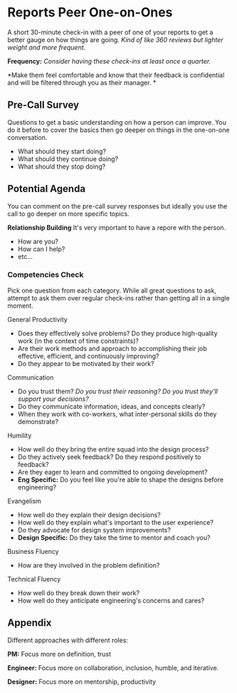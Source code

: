 # Reports Peer One-on-Ones

A short 30-minute check-in with a peer of one of your reports to get a better gauge on how things are going. *Kind of like 360 reviews but lighter weight and more frequent.*

**Frequency:** *Consider having these check-ins at least once a quarter.*

*Make them feel comfortable and know that their feedback is confidential and will be filtered through you as their manager. *

## Pre-Call Survey
Questions to get a basic understanding on how a person can improve. You do it before to cover the basics then go deeper on things in the one-on-one conversation.

- What should they start doing?
- What should they continue doing?
- What should they stop doing?

## Potential Agenda

You can comment on the pre-call survey responses but ideally you use the call to go deeper on more specific topics.

**Relationship Building**
It's very important to have a repore with the person.
- How are you?
- How can I help?
- etc...

### Competencies Check

Pick one question from each category. While all great questions to ask, attempt to ask them over regular check-ins rather than getting all in a single moment.

General Productivity
- Does they effectively solve problems? Do they produce high-quality work (in the context of time constraints)?
- Are their work methods and approach to accomplishing their job effective, efficient, and continuously improving?
- Do they appear to be motivated by their work?


Communication
- Do you trust them? *Do you trust their reasoning? Do you trust they'll support your decisions?*
- Do they communicate information, ideas, and concepts clearly?
- When they work with co-workers, what inter-personal skills do they demonstrate?

Humility
- How well do they bring the entire squad into the design process?
- Do they actively seek feedback? Do they respond positively to feedback? 
- Are they eager to learn and committed to ongoing development?
- **Eng Specific:** Do you feel like you're able to shape the designs before engineering?

Evangelism
- How well do they explain their design decisions?
- How well do they explain what's important to the user experience?
- Do they advocate for design system improvements? 
- **Design Specific:** Do they take the time to mentor and coach you?


Business Fluency
- How are they involved in the problem definition?

Technical Fluency
- How well do they break down their work?
- How well do they anticipate engineering's concerns and cares?


## Appendix

Different approaches with different roles:

**PM:** Focus more on definition, trust

**Engineer:** Focus more on collaboration, inclusion, humble, and iterative.

**Designer:** Focus more on mentorship, productivity
